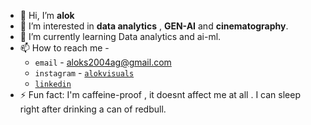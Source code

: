 - 👋 Hi, I’m **alok**
- 👀 I’m interested in **data analytics** , **GEN-AI** and **cinematography**.
- 🌱 I’m currently learning Data analytics and ai-ml.
- 📫 How to reach me - 
  - `email` - aloks2004ag@gmail.com
  - `instagram` - [`alokvisuals`](https://www.instagram.com/alokvisuals/)
  - [`linkedin`](https://www.linkedin.com/in/aloks1490/)
- ⚡ Fun fact: I'm caffeine-proof , it doesnt affect me at all . I can sleep right after drinking a can of redbull.

<!---
Alok1490/Alok1490 is a ✨ special ✨ repository because its `README.md` (this file) appears on your GitHub profile.
You can click the Preview link to take a look at your changes.
--->
